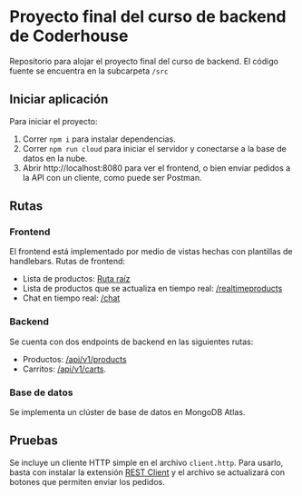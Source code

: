# Proyecto final del curso de backend de Coderhouse

Repositorio para alojar el proyecto final del curso de backend. El código fuente se encuentra en la subcarpeta `/src`

## Iniciar aplicación

Para iniciar el proyecto:

1. Correr `npm i` para instalar dependencias.
2. Correr `npm run cloud` para iniciar el servidor y conectarse a la base de datos en la nube.
3. Abrir http://localhost:8080 para ver el frontend, o bien enviar pedidos a la API con un cliente, como puede ser Postman.

## Rutas

### Frontend

El frontend está implementado por medio de vistas hechas con plantillas de handlebars.
Rutas de frontend:

- Lista de productos: [Ruta raíz](http://localhost:8080) 
- Lista de productos que se actualiza en tiempo real: [/realtimeproducts](http://localhost:8080/realtimeproducts) 
- Chat en tiempo real: [/chat](http://localhost:8080/chat)

### Backend

Se cuenta con dos endpoints de backend en las siguientes rutas:

- Productos: [/api/v1/products](http://localhost:8080/api/v1/products)
- Carritos: [/api/v1/carts](http://localhost:8080/api/v1/carts).

### Base de datos

Se implementa un clúster de base de datos en MongoDB Atlas.

## Pruebas

Se incluye un cliente HTTP simple en el archivo `client.http`. Para usarlo, basta con instalar la extensión [REST Client](https://marketplace.visualstudio.com/items?itemName=humao.rest-client) y el archivo se actualizará con botones que permiten enviar los pedidos.
